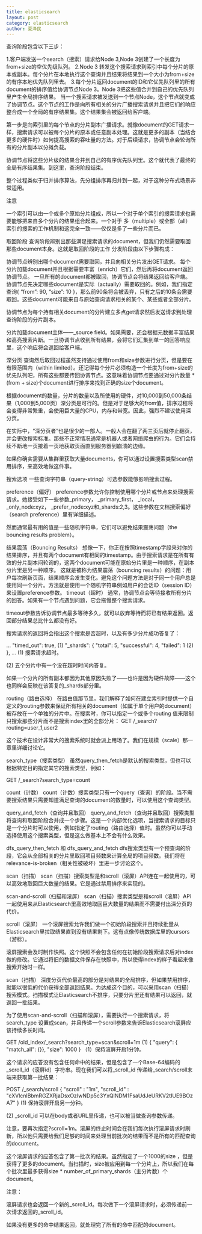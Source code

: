 ```yaml
---
title: elasticsearch
layout: post
category: elasticsearch
author: 夏泽民
---
```

查询阶段包含以下三步：

1.客户端发送一个search（搜索）请求给Node 3,Node 3创建了一个长度为from+size的空优先级队列。 2.Node 3 转发这个搜索请求到索引中每个分片的原本或副本。每个分片在本地执行这个查询并且结果将结果到一个大小为from+size的有序本地优先队列里去。 3.每个分片返回document的ID和它优先队列里的所有document的排序值给协调节点Node 3。Node 3把这些值合并到自己的优先队列里产生全局排序结果。 
当一个搜索请求被发送到一个节点Node，这个节点就变成了协调节点。这个节点的工作是向所有相关的分片广播搜索请求并且把它们的响应整合成一个全局的有序结果集。这个结果集会被返回给客户端。

第一步是向索引里的每个节点的分片副本广播请求。就像document的GET请求一样，搜索请求可以被每个分片的原本或任意副本处理。这就是更多的副本（当结合更多的硬件时）如何提高搜索的吞吐量的方法。对于后续请求，协调节点会轮询所有的分片副本以分摊负载。

协调节点将这些分片级的结果合并到自己的有序优先队列里。这个就代表了最终的全局有序结果集。到这里，查询阶段结束。

整个过程类似于归并排序算法，先分组排序再归并到一起，对于这种分布式场景非常适用。

注意

一个索引可以由一个或多个原始分片组成，所以一个对于单个索引的搜索请求也需要能够把来自多个分片的结果组合起来。一个对于 多（multiple）或全部（all）索引的搜索的工作机制和这完全一致——仅仅是多了一些分片而已。

取回阶段
查询阶段辨别出那些满足搜索请求的document，但我们仍然需要取回那些document本身。这就是取回阶段的工作
分发阶段由以下步骤构成：

协调节点辨别出哪个document需要取回，并且向相关分片发出GET请求。
每个分片加载document并且根据需要丰富（enrich）它们，然后再将document返回协调节点。
一旦所有的document都被取回，协调节点会将结果返回给客户端。
协调节点先决定哪些document是实际（actually）需要取回的。例如，我们指定查询{ “from”: 90, “size”: 10 }，那么前90条将会被丢弃，只有之后的10条会需要取回。这些document可能来自与原始查询请求相关的某个、某些或者全部分片。

协调节点为每个持有相关document的分片建立多点get请求然后发送请求到处理查询阶段的分片副本。

分片加载document主体——_source field。如果需要，还会根据元数据丰富结果和高亮搜索片断。一旦协调节点收到所有结果，会将它们汇集到单一的回答响应里，这个响应将会返回给客户端。

深分页
查询然后取回过程虽然支持通过使用from和size参数进行分页，但是要在有限范围内（within limited）。还记得每个分片必须构造一个长度为from+size的优先队列吧，所有这些都要传回协调节点。这意味着协调节点要通过对分片数量 * (from + size)个document进行排序来找到正确的size个document。

根据document的数量，分片的数量以及所使用的硬件，对10,000到50,000条结果（1,000到5,000页）深分页是可行的。但是对于足够大的from值，排序过程将会变得非常繁重，会使用巨大量的CPU，内存和带宽。因此，强烈不建议使用深分页。

在实际中，“深分页者”也是很少的一部人。一般人会在翻了两三页后就停止翻页，并会更改搜索标准。那些不正常情况通常是机器人或者网络爬虫的行为。它们会持续不断地一页接着一页地获取页面直到服务器到崩溃的边缘。

如果你确实需要从集群里获取大量documents，你可以通过设置搜索类型scan禁用排序，来高效地做这件事。

搜索选项
一些查询字符串（query-string）可选参数能够影响搜索过程。

preference（偏好）
preference参数允许你控制使用哪个分片或节点来处理搜索请求。她接受如下一些参数_primary， _primary_first， _local， _only_node:xyz， _prefer_node:xyz和_shards:2,3。这些参数在文档搜索偏好（search preference）里有详细描述。

然而通常最有用的值是一些随机字符串，它们可以避免结果震荡问题（the bouncing results problem）。

结果震荡（Bouncing Results）
想像一下，你正在按照timestamp字段来对你的结果排序，并且有两个document有相同的timestamp。由于搜索请求是在所有有效的分片副本间轮询的，这两个document可能在原始分片里是一种顺序，在副本分片里是另一种顺序。
这就是被称为结果震荡（bouncing results）的问题：用户每次刷新页面，结果顺序会发生变化。避免这个问题方法是对于同一个用户总是使用同一个分片。方法就是使用一个随机字符串例如用户的会话ID（session ID）来设置preference参数。
timeout（超时）
通常，协调节点会等待接收所有分片的回答。如果有一个节点遇到问题，它会拖慢整个搜索请求。

timeout参数告诉协调节点最多等待多久，就可以放弃等待而将已有结果返回。返回部分结果总比什么都没有好。

搜索请求的返回将会指出这个搜索是否超时，以及有多少分片成功答复了：

...
"timed_out":     true,  (1)
"_shards": {
   "total":      5,
   "successful": 4,
   "failed":     1     (2)
},
...
(1) 搜索请求超时。

(2) 五个分片中有一个没在超时时间内答复。

如果一个分片的所有副本都因为其他原因失败了——也许是因为硬件故障——这个也同样会反映在该答复的_shards部分里。

routing（路由选择）
在路由值那节里，我们解释了如何在建立索引时提供一个自定义的routing参数来保证所有相关的document（如属于单个用户的document）被存放在一个单独的分片中。在搜索时，你可以指定一个或多个routing 值来限制只搜索那些分片而不是搜索index里的全部分片： 
GET /_search?routing=user_1,user2

这个技术在设计非常大的搜索系统时就会派上用场了。我们在规模（scale）那一章里详细讨论它。

search_type（搜索类型）
虽然query_then_fetch是默认的搜索类型，但也可以根据特定目的指定其它的搜索类型，例如：

GET /_search?search_type=count

count（计数）
count（计数）搜索类型只有一个query（查询）的阶段。当不需要搜索结果只需要知道满足查询的document的数量时，可以使用这个查询类型。

query_and_fetch（查询并且取回）
query_and_fetch（查询并且取回）搜索类型将查询和取回阶段合并成一个步骤。这是一个内部优化选项，当搜索请求的目标只是一个分片时可以使用，例如指定了routing（路由选择）值时。虽然你可以手动选择使用这个搜索类型，但是这么做基本上不会有什么效果。

dfs_query_then_fetch 和 dfs_query_and_fetch
dfs搜索类型有一个预查询的阶段，它会从全部相关的分片里取回项目频数来计算全局的项目频数。我们将在relevance-is-broken（相关性被破坏）里进一步讨论这个。

scan（扫描）
scan（扫描）搜索类型是和scroll（滚屏）API连在一起使用的，可以高效地取回巨大数量的结果。它是通过禁用排序来实现的。

scan-and-scroll（扫描和滚屏）
scan（扫描）搜索类型是和scroll（滚屏）API一起使用来从Elasticsearch里高效地取回巨大数量的结果而不需要付出深分页的代价。

scroll（滚屏）
一个滚屏搜索允许我们做一个初始阶段搜索并且持续批量从Elasticsearch里拉取结果直到没有结果剩下。这有点像传统数据库里的cursors（游标）。

滚屏搜索会及时制作快照。这个快照不会包含任何在初始阶段搜索请求后对index做的修改。它通过将旧的数据文件保存在快照中，所以使得index的样子看起来像搜索开始时一样。

scan（扫描）
深度分页代价最高的部分是对结果的全局排序，但如果禁用排序，就能以很低的代价获得全部返回结果。为达成这个目的，可以采用scan（扫描）搜索模式。扫描模式让Elasticsearch不排序，只要分片里还有结果可以返回，就返回一批结果。

为了使用scan-and-scroll（扫描和滚屏），需要执行一个搜索请求，将search_type 设置成scan，并且传递一个scroll参数来告诉Elasticsearch滚屏应该持续多长时间。

GET /old_index/_search?search_type=scan&scroll=1m (1)
{
    "query": { "match_all": {}},
    "size":  1000
}
（1）保持滚屏开启1分钟。

这个请求的应答没有包含任何命中的结果，但是包含了一个Base-64编码的_scroll_id（滚屏id）字符串。现在我们可以将_scroll_id 传递给_search/scroll末端来获取第一批结果：

POST  /_search/scroll 
{
    "scroll" : "1m", 
    "scroll_id" : "cXVlcnlBbmRGZXRjaDsxOzIwNDp5c3YxQlNDM1FsaUdJeURKV2tIUE9BOzA7" 
}
(1) 保持滚屏开启另一分钟。

(2) _scroll_id 可以在body或者URL里传递，也可以被当做查询参数传递。

注意，要再次指定?scroll=1m。滚屏的终止时间会在我们每次执行滚屏请求时刷新，所以他只需要给我们足够的时间来处理当前批次的结果而不是所有的匹配查询的document。

这个滚屏请求的应答包含了第一批次的结果。虽然指定了一个1000的size ，但是获得了更多的document。当扫描时，size被应用到每一个分片上，所以我们在每个批次里最多获得size * number_of_primary_shards（主分片数）个document。

注意：

滚屏请求也会返回一个新的_scroll_id。每次做下一个滚屏请求时，必须传递前一次请求返回的_scroll_id。

如果没有更多的命中结果返回，就处理完了所有的命中匹配的document。
<!-- more -->
